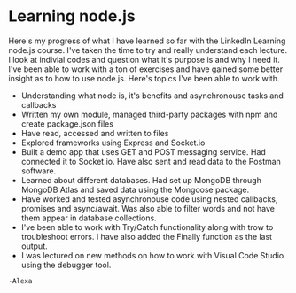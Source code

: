 
# Learning node.js



Here's my progress of what I have learned so far with the LinkedIn Learning node.js course. I've taken the time to try and really understand each lecture. I look at indivial codes and question what it's purpose is and why I need it. I've been able to work with a ton of exercises and have gained some better insight as to how to use node.js. Here's topics I've been able to work with. 


* Understanding what node is, it's benefits and asynchronouse tasks and callbacks
* Written my own module, managed third-party packages with npm and create package.json files
* Have read, accessed and written to files
* Explored frameworks using Express and Socket.io
* Built a demo app that uses GET and POST messaging service. Had connected it to Socket.io. Have also sent and read data to the Postman software. 
* Learned about different databases. Had set up MongoDB through MongoDB Atlas and saved data using the Mongoose package.
* Have worked and tested asynchronouse code using nested callbacks, promises and async/await. Was also able to filter words and not have them appear in database collections.
* I've been able to work with Try/Catch functionality along with trow to troubleshoot errors. I have also added the Finally function as the last output. 
* I was lectured on new methods on how to work with Visual Code Studio using the debugger tool. 

```
-Alexa
```

